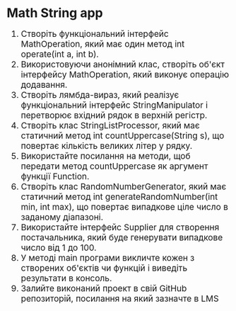 <h1>Math String app</h1>
<ol style="font-size: 19px;">
<li>Створіть функціональний інтерфейс MathOperation, який має один метод int operate(int a, int b).
</li>
<li>Використовуючи анонімний клас, створіть об'єкт інтерфейсу MathOperation, який виконує операцію додавання.
</li>
<li>Створіть лямбда-вираз, який реалізує функціональний інтерфейс StringManipulator і перетворює вхідний рядок в верхній регістр.
</li>
<li>Створіть клас StringListProcessor, який має статичний метод int countUppercase(String s), що повертає кількість великих літер у рядку.
</li>
<li>Використайте посилання на методи, щоб передати метод countUppercase як аргумент функції Function<String, Integer>.
</li>
<li>Створіть клас RandomNumberGenerator, який має статичний метод int generateRandomNumber(int min, int max), що повертає випадкове ціле число в заданому діапазоні.
</li>
<li>Використайте інтерфейс Supplier<T> для створення постачальника, який буде генерувати випадкове число від 1 до 100.
</li>
<li>У методі main програми викличте кожен з створених об'єктів чи функцій і виведіть результати в консоль.
</li>
<li>Залийте виконаний проект в свій GitHub репозиторій, посилання на який зазначте в LMS
</li>
</ol>